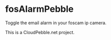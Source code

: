 # fosAlarmPebble
Toggle the email alarm in your foscam ip camera.

This is a CloudPebble.net project.
